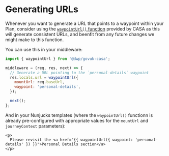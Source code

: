 # Generating URLs

Whenever you want to generate a URL that points to a waypoint within your Plan, consider using the [`waypointUrl()` function](../../src/lib/waypoint-url.js) provided by CASA as this will generate consistent URLs, and beenfit from any future changes we might make to this function.

You can use this in your middleware:

```javascript
import { waypointUrl } from '@dwp/govuk-casa';

middleware = (req, res, next) => {
  // Generate a URL pointing to the `personal-details` waypoint
  res.locals.url = waypointUrl({
    mountUrl: req.baseUrl,
    waypoint: 'personal-details',
  });

  next();
};
```

And in your Nunjucks templates (where the `waypointUrl()` functionn is already pre-configured with appropriate values for the `mountUrl` and `journeyContext` parameters):

```jinja
<p>
  Please revisit the <a href="{{ waypointUrl({ waypoint: 'personal-details' }) }}">Personal Details section</a>
</p>
```
